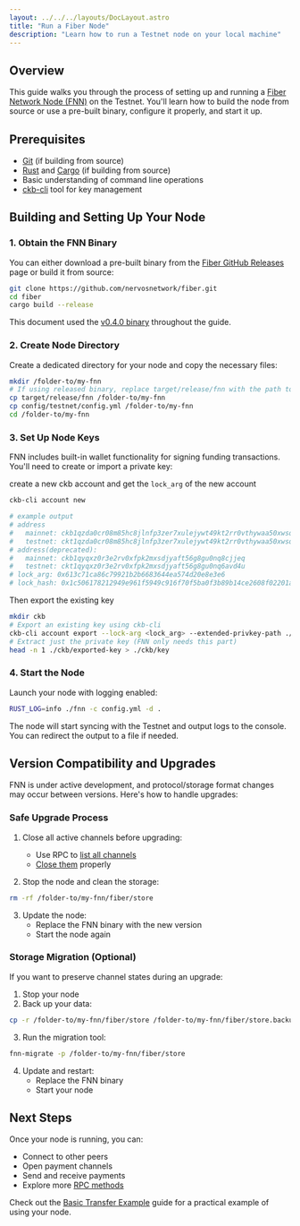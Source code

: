 ```yaml
---
layout: ../../../layouts/DocLayout.astro
title: "Run a Fiber Node"
description: "Learn how to run a Testnet node on your local machine"
---
```


## Overview

This guide walks you through the process of setting up and running a [Fiber Network Node (FNN)](https://github.com/nervosnetwork/fiber) on the Testnet. You'll learn how to build the node from source or use a pre-built binary, configure it properly, and start it up.

## Prerequisites

- [Git](https://git-scm.com/) (if building from source)
- [Rust](https://www.rust-lang.org/) and [Cargo](https://doc.rust-lang.org/cargo/) (if building from source)
- Basic understanding of command line operations
- [ckb-cli](https://github.com/nervosnetwork/ckb-cli) tool for key management

## Building and Setting Up Your Node

### 1. Obtain the FNN Binary

You can either download a pre-built binary from the [Fiber GitHub Releases](https://github.com/nervosnetwork/fiber/releases) page or build it from source:

```sh
git clone https://github.com/nervosnetwork/fiber.git
cd fiber
cargo build --release
```

This document used the [v0.4.0 binary](https://github.com/nervosnetwork/fiber/releases/tag/v0.4.0) throughout the guide.

### 2. Create Node Directory

Create a dedicated directory for your node and copy the necessary files:

```sh
mkdir /folder-to/my-fnn
# If using released binary, replace target/release/fnn with the path to your downloaded binary
cp target/release/fnn /folder-to/my-fnn
cp config/testnet/config.yml /folder-to/my-fnn
cd /folder-to/my-fnn
```

### 3. Set Up Node Keys

FNN includes built-in wallet functionality for signing funding transactions. You'll need to create or import a private key:

create a new ckb account and get the `lock_arg` of the new account

```sh
ckb-cli account new

# example output
# address
#   mainnet: ckb1qzda0cr08m85hc8jlnfp3zer7xulejywt49kt2rr0vthywaa50xwsqtp83cu4pk8nysm9dngxezw546dyr5w8esx7rlyt
#   testnet: ckt1qzda0cr08m85hc8jlnfp3zer7xulejywt49kt2rr0vthywaa50xwsqtp83cu4pk8nysm9dngxezw546dyr5w8esgvgswn
# address(deprecated):
#   mainnet: ckb1qyqxz0r3e2rv0xfpk2mxsdjyaft56g8gu0nq8cjjeq
#   testnet: ckt1qyqxz0r3e2rv0xfpk2mxsdjyaft56g8gu0nq6avd4u
# lock_arg: 0x613c71ca86c79921b2b6683644ea574d20e8e3e6
# lock_hash: 0x1c506178212949e961f5949c916f70f5ba0f3b89b14ce2608f02201a41eb3ef7
```

Then export the existing key

```sh
mkdir ckb
# Export an existing key using ckb-cli
ckb-cli account export --lock-arg <lock_arg> --extended-privkey-path ./ckb/exported-key
# Extract just the private key (FNN only needs this part)
head -n 1 ./ckb/exported-key > ./ckb/key
```

### 4. Start the Node

Launch your node with logging enabled:

```sh
RUST_LOG=info ./fnn -c config.yml -d .
```

The node will start syncing with the Testnet and output logs to the console. You can redirect the output to a file if needed.

## Version Compatibility and Upgrades

FNN is under active development, and protocol/storage format changes may occur between versions. Here's how to handle upgrades:

### Safe Upgrade Process

1. Close all active channels before upgrading:
   - Use RPC to [list all channels](./src/rpc/README.md#channel-list_channels)
   - [Close them](./src/rpc/README.md#channel-shutdown_channel) properly

2. Stop the node and clean the storage:

```sh
rm -rf /folder-to/my-fnn/fiber/store
```

3. Update the node:
   - Replace the FNN binary with the new version
   - Start the node again

### Storage Migration (Optional)

If you want to preserve channel states during an upgrade:

1. Stop your node
2. Back up your data:

```sh
cp -r /folder-to/my-fnn/fiber/store /folder-to/my-fnn/fiber/store.backup
```

3. Run the migration tool:

```sh
fnn-migrate -p /folder-to/my-fnn/fiber/store
```

4. Update and restart:
   - Replace the FNN binary
   - Start your node

## Next Steps

Once your node is running, you can:

- Connect to other peers
- Open payment channels
- Send and receive payments
- Explore more [RPC methods](https://github.com/nervosnetwork/fiber/blob/main/src/rpc/README.md)

Check out the [Basic Transfer Example](/docs/getting-started/basic-transfer) guide for a practical example of using your node.
